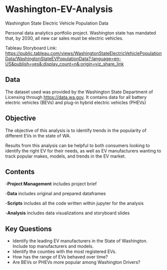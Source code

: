 # Washington-EV-Analysis
Washington State Electric Vehicle Population Data

Personal data analytics portfolio project.
Washington state has mandated that, by 2030, all new car sales must be electric vehicles. 

Tableau Storyboard Link: https://public.tableau.com/views/WashingtonStateElectricVehiclePopulationData/WashingtonStateEVPopulationData?:language=en-US&publish=yes&:display_count=n&:origin=viz_share_link

## Data
The dataset used was provided by the Washington State Department of Licensing through https://data.wa.gov. It contains data for all battery electric vehicles (BEVs) and plug-in hybrid electric vehicles (PHEVs)

## Objective
The objective of this analysis is to identify trends in the popularity of different EVs in the state of WA.

Results from this analysis can be helpful to both consumers looking to identify the right EV for their needs, as well as EV manufacturers wanting to track popular makes, models, and trends in the EV market.

## Contents

-**Project Management** includes project brief

-**Data** includes original and prepared dataframes

-**Scripts** includes all the code written within jupyter for the analysis

-**Analysis** includes data visualizations and storyboard slides

## Key Questions

- Identify the leading EV manufacturers in the State of Washington. Include top manufacturers and models.
- Identify the counties with the most registered EVs.
- How has the range of EVs behaved over time?
- Are BEVs or PHEVs more popular among Washington Drivers?
